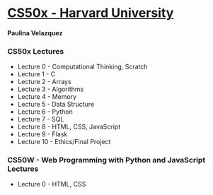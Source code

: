 # [CS50x - Harvard University](https://cs50.harvard.edu/x/2021)

#### Paulina Velazquez


### CS50x Lectures

- Lecture 0 - Computational Thinking, Scratch
- Lecture 1 - C
- Lecture 2 - Arrays
- Lecture 3 - Algorithms
- Lecture 4 - Memory
- Lecture 5 - Data Structure
- Lecture 6 - Python
- Lecture 7 - SQL
- Lecture 8 - HTML, CSS, JavaScript
- Lecture 9 - Flask
- Lecture 10 - Ethics/Final Project


### CS50W - Web Programming with Python and JavaScript Lectures

- Lecture 0 - HTML, CSS
